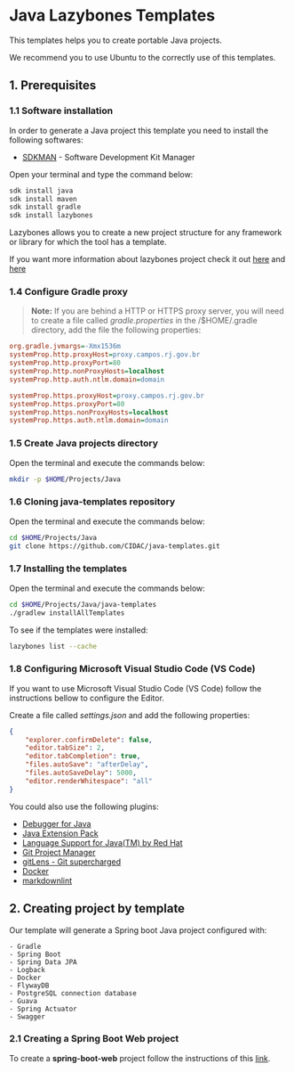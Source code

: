 # Java Lazybones Templates

This templates helps you to create portable Java projects.

We recommend you to use Ubuntu to the correctly use of this templates.

## 1. Prerequisites

### 1.1 Software installation

In order to generate a Java project this template you need to install the following softwares:

* [SDKMAN](http://sdkman.io/install.html) - Software Development Kit Manager

Open your terminal and type the command below:

```sh
sdk install java
sdk install maven
sdk install gradle
sdk install lazybones
```

Lazybones allows you to create a new project structure for any framework or library for which the tool has a template.

If you want more information about lazybones project check it out [here](https://github.com/pledbrook/lazybones/) and [here](https://github.com/pledbrook/lazybones/wiki/Template-developers-guide)

### 1.4 Configure Gradle proxy

> **Note:**
If you are behind a HTTP or HTTPS proxy server, you will need to create a file called _gradle.properties_ in the /$HOME/.gradle directory, add the file the following properties:
>

```ini
org.gradle.jvmargs=-Xmx1536m
systemProp.http.proxyHost=proxy.campos.rj.gov.br
systemProp.http.proxyPort=80
systemProp.http.nonProxyHosts=localhost
systemProp.http.auth.ntlm.domain=domain

systemProp.https.proxyHost=proxy.campos.rj.gov.br
systemProp.https.proxyPort=80
systemProp.https.nonProxyHosts=localhost
systemProp.https.auth.ntlm.domain=domain
```

### 1.5 Create Java projects directory

Open the terminal and execute the commands below:

```sh
mkdir -p $HOME/Projects/Java
```

### 1.6 Cloning java-templates repository

Open the terminal and execute the commands below:

```sh
cd $HOME/Projects/Java
git clone https://github.com/CIDAC/java-templates.git
```

### 1.7 Installing the templates

Open the terminal and execute the commands below:

```sh
cd $HOME/Projects/Java/java-templates
./gradlew installAllTemplates
```

To see if the templates were installed:

```sh
lazybones list --cache
```

### 1.8 Configuring Microsoft Visual Studio Code (VS Code)

If you want to use Microsoft Visual Studio Code (VS Code) follow the instructions bellow to configure the Editor.

Create a file called _settings.json_ and add the following properties:

```json
{
    "explorer.confirmDelete": false,
    "editor.tabSize": 2,
    "editor.tabCompletion": true,
    "files.autoSave": "afterDelay",
    "files.autoSaveDelay": 5000,
    "editor.renderWhitespace": "all"
}

```

You could also use the following plugins:

* [Debugger for Java](https://marketplace.visualstudio.com/items?itemName=vscjava.vscode-java-debug)
* [Java Extension Pack](https://marketplace.visualstudio.com/items?itemName=vscjava.vscode-java-pack)
* [Language Support for Java(TM) by Red Hat](https://marketplace.visualstudio.com/items?itemName=redhat.java)
* [Git Project Manager](https://marketplace.visualstudio.com/items?itemName=felipecaputo.git-project-manager)
* [gitLens - Git supercharged](https://marketplace.visualstudio.com/items?itemName=eamodio.gitlens)
* [Docker](https://marketplace.visualstudio.com/items?itemName=PeterJausovec.vscode-docker)
* [markdownlint](https://marketplace.visualstudio.com/items?itemName=DavidAnson.vscode-markdownlint)

## 2. Creating project by template

Our template will generate a Spring boot Java project configured with:

    - Gradle
    - Spring Boot
    - Spring Data JPA
    - Logback
    - Docker
    - FlywayDB
    - PostgreSQL connection database
    - Guava
    - Spring Actuator
    - Swagger

### 2.1 Creating a Spring Boot Web project

To create a **spring-boot-web** project follow the instructions of this [link](https://github.com/CIDAC/java-templates/blob/master/templates/spring-boot-web/README.md).